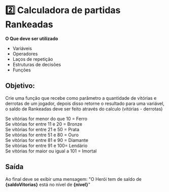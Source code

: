 # 2️⃣ Calculadora de partidas Rankeadas
**O Que deve ser utilizado**

- Variáveis
- Operadores
- Laços de repetição
- Estruturas de decisões
- Funções

## Objetivo:

Crie uma função que recebe como parâmetro a quantidade de vitórias e derrotas de um jogador,
depois disso retorne o resultado para uma variável, o saldo de Rankeadas deve ser feito através do calculo (vitórias - derrotas)

Se vitórias for menor do que 10 = Ferro <br>
Se vitórias for entre 11 e 20 = Bronze <br>
Se vitórias for entre 21 e 50 = Prata <br>
Se vitórias for entre 51 e 80 = Ouro <br>
Se vitórias for entre 81 e 90 = Diamante <br>
Se vitórias for entre 91 e 100= Lendário <br>
Se vitórias for maior ou igual a 101 = Imortal <br>

## Saída

Ao final deve se exibir uma mensagem:
"O Herói tem de saldo de **{saldoVitorias}** está no nível de **{nivel}**"